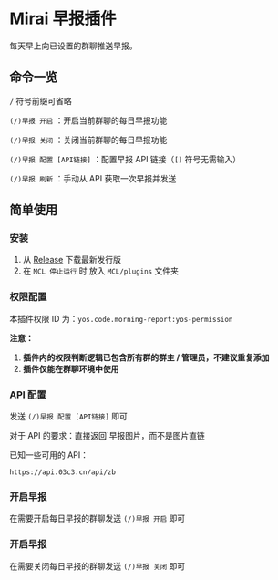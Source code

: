 # Mirai 早报插件

每天早上向已设置的群聊推送早报。

## 命令一览

`/` 符号前缀可省略

`(/)早报 开启` ：开启当前群聊的每日早报功能

`(/)早报 关闭` ：关闭当前群聊的每日早报功能

`(/)早报 配置 [API链接]` ：配置早报 API 链接（`[]` 符号无需输入）

`(/)早报 刷新` ：手动从 API 获取一次早报并发送

## 简单使用

### 安装

1. 从 [Release](https://github.com/Yos-X/mirai-morning-report-plugin/releases) 下载最新发行版
2. 在 `MCL 停止运行` 时 放入 `MCL/plugins` 文件夹

### 权限配置

本插件权限 ID 为：`yos.code.morning-report:yos-permission`

**注意：**

1. **插件内的权限判断逻辑已包含所有群的群主 / 管理员，不建议重复添加**
2. **插件仅能在群聊环境中使用**

### API 配置

发送 `(/)早报 配置 [API链接]` 即可

对于 API 的要求：直接返回`早报图片，而不是图片直链

已知一些可用的 API：

```
https://api.03c3.cn/api/zb
```

### 开启早报

在需要开启每日早报的群聊发送 `(/)早报 开启` 即可

### 开启早报

在需要关闭每日早报的群聊发送 `(/)早报 关闭` 即可
